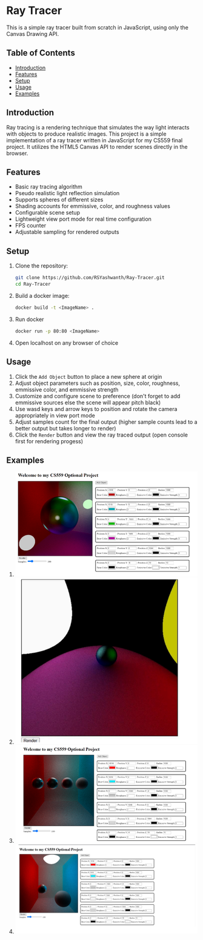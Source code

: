 # Ray Tracer

This is a simple ray tracer built from scratch in JavaScript, using only the Canvas Drawing API.

## Table of Contents

- [Introduction](#introduction)
- [Features](#features)
- [Setup](#setup)
- [Usage](#usage)
- [Examples](#examples)

## Introduction

Ray tracing is a rendering technique that simulates the way light interacts with objects to produce realistic images. This project is a simple implementation of a ray tracer written in JavaScript for my CS559 final project. It utilizes the HTML5 Canvas API to render scenes directly in the browser.

## Features

- Basic ray tracing algorithm
- Pseudo realistic light reflection simulation
- Supports spheres of different sizes
- Shading accounts for emmissive, color, and roughness values
- Configurable scene setup
- Lightweight view port mode for real time configuration
- FPS counter
- Adjustable sampling for rendered outputs

## Setup

1. Clone the repository:

   ```sh
   git clone https://github.com/RSYashwanth/Ray-Tracer.git
   cd Ray-Tracer
   ```
2. Build a docker image:
   ```sh
   docker build -t <ImageName> .
   ```
3. Run docker
   ```sh
   docker run -p 80:80 <ImageName>
   ```
4. Open localhost on any browser of choice

## Usage

1. Click the `Add Object` button to place a new sphere at origin
2. Adjust object parameters such as position, size, color, roughness, emmissive color, and emmissive strength
3. Customize and configure scene to preference (don't forget to add emmissive sources else the scene will appear pitch black)
4. Use wasd keys and arrow keys to position and rotate the camera appropriately in view port mode
5. Adjust samples count for the final output (higher sample counts lead to a better output but takes longer to render)
6. Click the `Render` button and view the ray traced output (open console first for rendering progess)

## Examples
1. ![Ray tracer screenshot 1](images/a.png)
2. ![Ray tracer screenshot 1](images/b.png)
3. ![Ray tracer screenshot 1](images/c.png)
4. ![Ray tracer screenshot 1](images/d.png)
   
